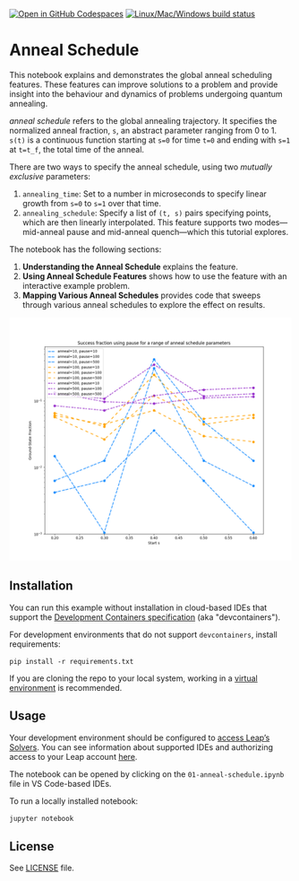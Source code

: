 [![Open in GitHub Codespaces](
  https://img.shields.io/badge/Open%20in%20GitHub%20Codespaces-333?logo=github)](
  https://codespaces.new/dwave-examples/anneal-schedule-notebook?quickstart=1)
[![Linux/Mac/Windows build status](
  https://circleci.com/gh/dwave-examples/anneal-schedule-notebook.svg?style=shield)](
  https://circleci.com/gh/dwave-examples/anneal-schedule-notebook)

# Anneal Schedule

This notebook explains and demonstrates the global anneal scheduling features.
These features can improve solutions to a problem and provide insight into the
behaviour and dynamics of problems undergoing quantum annealing.

*anneal schedule* refers to the global annealing trajectory. It specifies the
normalized anneal fraction, ``s``, an abstract parameter ranging from 0 to 1.
``s(t)`` is a continuous function starting at ``s=0`` for time ``t=0``
and ending with ``s=1`` at ``t=t_f``, the total time of the anneal.

There are two ways to specify the anneal schedule, using two *mutually exclusive*
parameters:

1. ``annealing_time``: Set to a number in microseconds to specify linear growth
   from ``s=0`` to ``s=1`` over that time.
2. ``annealing_schedule``: Specify a list of ``(t, s)`` pairs specifying
   points, which are then linearly interpolated. This feature supports two
   modes&mdash;mid-anneal pause and mid-anneal quench&mdash;which this tutorial
   explores.

The notebook has the following sections:

1. **Understanding the Anneal Schedule** explains the feature.
2. **Using Anneal Schedule Features** shows how to use the feature with an
   interactive example problem.
3. **Mapping Various Anneal Schedules** provides code that sweeps through various
   anneal schedules to explore the effect on results.

![pause](images/pause_success_fraction.png)

## Installation

You can run this example without installation in cloud-based IDEs that support 
the [Development Containers specification](https://containers.dev/supporting)
(aka "devcontainers").

For development environments that do not support ``devcontainers``, install 
requirements:

    pip install -r requirements.txt

If you are cloning the repo to your local system, working in a 
[virtual environment](https://docs.python.org/3/library/venv.html) is 
recommended.

## Usage

Your development environment should be configured to
[access Leap’s Solvers](https://docs.dwavequantum.com/en/latest/ocean/sapi_access_basic.html).
You can see information about supported IDEs and authorizing access to your Leap
account [here](https://docs.dwavequantum.com/en/latest/leap_sapi/dev_env.html).

The notebook can be opened by clicking on the 
``01-anneal-schedule.ipynb`` file in VS Code-based IDEs. 

To run a locally installed notebook:

```bash
jupyter notebook
```

## License

See [LICENSE](LICENSE.md) file.
